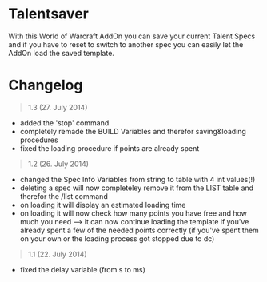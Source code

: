 # Talentsaver
With this World of Warcraft AddOn you can save your current Talent Specs and if you have to reset to switch to another spec you can easily let the AddOn load the saved template.


# Changelog
> 1.3 (27. July 2014)
- added the 'stop' command
- completely remade the BUILD Variables and therefor saving&loading procedures
- fixed the loading procedure if points are already spent

> 1.2 (26. July 2014)
- changed the Spec Info Variables from string to table with 4 int values(!)
- deleting a spec will now completeley remove it from the LIST table and therefor the /list command
- on loading it will display an estimated loading time
- on loading it will now check how many points you have free and how much you need
--> it can now continue loading the template if you've already spent a few of the needed points correctly
(if you've spent them on your own or the loading process got stopped due to dc)

> 1.1 (22. July 2014)
- fixed the delay variable (from s to ms)

